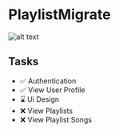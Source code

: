 # PlaylistMigrate
![alt text](https://firebasestorage.googleapis.com/v0/b/jairusportfolio-8e75d.appspot.com/o/playlist_migrate_cover.png?alt=media&token=6d111a87-4ec8-4d70-ba32-15a645fabf62)
## Tasks
- ✅ Authentication
- ✅ View User Profile
- ⌛ Ui Design
- ❌ View Playlists
- ❌ View Playlist Songs

